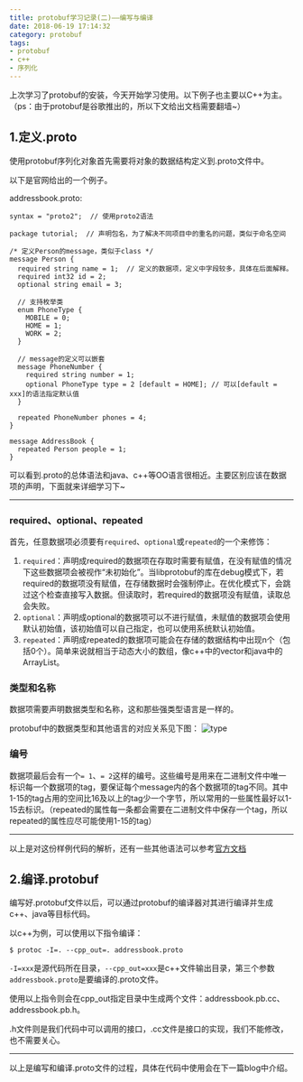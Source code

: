 ```yaml
---
title: protobuf学习记录(二)——编写与编译
date: 2018-06-19 17:14:32
category: protobuf
tags:
- protobuf 
- c++ 
- 序列化
---
```


上次学习了protobuf的安装，今天开始学习使用。以下例子也主要以C++为主。（ps：由于protobuf是谷歌推出的，所以下文给出文档需要翻墙~）

<!-- more -->

## 1.定义.proto
使用protobuf序列化对象首先需要将对象的数据结构定义到.proto文件中。

以下是官网给出的一个例子。

addressbook.proto:

```
syntax = "proto2";  // 使用proto2语法

package tutorial;  // 声明包名，为了解决不同项目中的重名的问题，类似于命名空间

/* 定义Person的message，类似于class */
message Person {
  required string name = 1;  // 定义的数据项，定义中字段较多，具体在后面解释。
  required int32 id = 2;
  optional string email = 3;

  // 支持枚举类
  enum PhoneType {
    MOBILE = 0;
    HOME = 1;
    WORK = 2;
  }

  // message的定义可以嵌套
  message PhoneNumber {
    required string number = 1;
    optional PhoneType type = 2 [default = HOME]; // 可以[default = xxx]的语法指定默认值
  }

  repeated PhoneNumber phones = 4;
}

message AddressBook {
  repeated Person people = 1;
}
```

可以看到.proto的总体语法和java、c++等OO语言很相近。主要区别应该在数据项的声明，下面就来详细学习下~

***

### required、optional、repeated
首先，任意数据项必须要有`required`、`optional`或`repeated`的一个来修饰：

1. `required`：声明成required的数据项在存取时需要有赋值，在没有赋值的情况下这些数据项会被视作“未初始化”。当libprotobuf的库在debug模式下，若required的数据项没有赋值，在存储数据时会强制停止。在优化模式下，会跳过这个检查直接写入数据。但读取时，若required的数据项没有赋值，读取总会失败。
2. `optional`：声明成optional的数据项可以不进行赋值，未赋值的数据项会使用默认初始值，该初始值可以自己指定，也可以使用系统默认初始值。
3. `repeated`：声明成repeated的数据项可能会在存储的数据结构中出现n个（包括0个）。简单来说就相当于动态大小的数组，像c++中的vector和java中的ArrayList。

### 类型和名称
数据项需要声明数据类型和名称，这和那些强类型语言是一样的。

protobuf中的数据类型和其他语言的对应关系见下图：
![type](protobuf-type.png)

### 编号
数据项最后会有一个`= 1`、`= 2`这样的编号。这些编号是用来在二进制文件中唯一标识每一个数据项的tag，要保证每个message内的各个数据项的tag不同。其中1-15的tag占用的空间比16及以上的tag少一个字节，所以常用的一些属性最好以1-15去标识。（repeated的属性每一条都会需要在二进制文件中保存一个tag，所以repeated的属性应尽可能使用1-15的tag）

***

以上是对这份样例代码的解析，还有一些其他语法可以参考[官方文档](https://developers.google.com/protocol-buffers/docs/proto)

## 2.编译.protobuf
编写好.protobuf文件以后，可以通过protobuf的编译器对其进行编译并生成c++、java等目标代码。

以c++为例，可以使用以下指令编译：
```
$ protoc -I=. --cpp_out=. addressbook.proto
```

`-I=xxx`是源代码所在目录，`--cpp_out=xxx`是c++文件输出目录，第三个参数`addressbook.proto`是要编译的.proto文件。

使用以上指令则会在cpp_out指定目录中生成两个文件：addressbook.pb.cc、addressbook.pb.h。

.h文件则是我们代码中可以调用的接口，.cc文件是接口的实现，我们不能修改，也不需要关心。
***
以上是编写和编译.proto文件的过程，具体在代码中使用会在下一篇blog中介绍。
